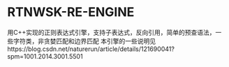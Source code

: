 # RTNWSK-RE-ENGINE
用C++实现的正则表达式引擎，支持子表达式，反向引用，简单的预查语法，一些字符类，非贪婪匹配和边界匹配 
本引擎的一些说明见https://blog.csdn.net/naturerun/article/details/121690041?spm=1001.2014.3001.5501
